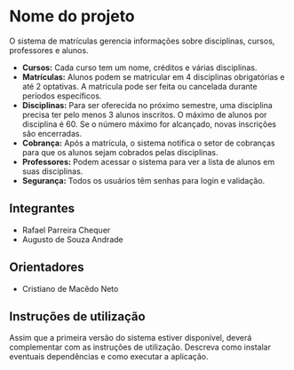 # Nome do projeto
O sistema de matrículas gerencia informações sobre disciplinas, cursos, professores e alunos.

- **Cursos:** Cada curso tem um nome, créditos e várias disciplinas.
- **Matrículas:** Alunos podem se matricular em 4 disciplinas obrigatórias e até 2 optativas. A matrícula pode ser feita ou cancelada durante períodos específicos.
- **Disciplinas:** Para ser oferecida no próximo semestre, uma disciplina precisa ter pelo menos 3 alunos inscritos. O máximo de alunos por disciplina é 60. Se o número máximo for alcançado, novas inscrições são encerradas.
- **Cobrança:** Após a matrícula, o sistema notifica o setor de cobranças para que os alunos sejam cobrados pelas disciplinas.
- **Professores:** Podem acessar o sistema para ver a lista de alunos em suas disciplinas.
- **Segurança:** Todos os usuários têm senhas para login e validação.

## Integrantes
* Rafael Parreira Chequer
* Augusto de Souza Andrade

## Orientadores
* Cristiano de Macêdo Neto

## Instruções de utilização
Assim que a primeira versão do sistema estiver disponível, deverá complementar com as instruções de utilização. Descreva como instalar eventuais dependências e como executar a aplicação.
